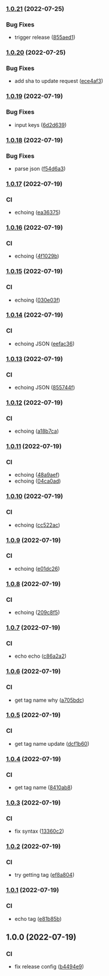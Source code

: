 ### [1.0.21](https://github.com/taylorlroberts7/update-remote-version-manifest-action/compare/v1.0.20...v1.0.21) (2022-07-25)


### Bug Fixes

* trigger release ([855aed1](https://github.com/taylorlroberts7/update-remote-version-manifest-action/commit/855aed15a31b4cb67da4943917a6829a2803e808))

### [1.0.20](https://github.com/taylorlroberts7/update-remote-version-manifest-action/compare/v1.0.19...v1.0.20) (2022-07-25)


### Bug Fixes

* add sha to update request ([ece4af3](https://github.com/taylorlroberts7/update-remote-version-manifest-action/commit/ece4af3cc6dfc6aac68a837373b8526f0ff7196f))

### [1.0.19](https://github.com/taylorlroberts7/update-remote-version-manifest-action/compare/v1.0.18...v1.0.19) (2022-07-19)


### Bug Fixes

* input keys ([6d2d639](https://github.com/taylorlroberts7/update-remote-version-manifest-action/commit/6d2d6392443dfdbee0593a63d75a42e1afa8513f))

### [1.0.18](https://github.com/taylorlroberts7/update-remote-version-manifest-action/compare/v1.0.17...v1.0.18) (2022-07-19)


### Bug Fixes

* parse json ([f54d6a3](https://github.com/taylorlroberts7/update-remote-version-manifest-action/commit/f54d6a39d8830c03c4e394dc001f584bd076e38e))

### [1.0.17](https://github.com/taylorlroberts7/update-remote-version-manifest-action/compare/v1.0.16...v1.0.17) (2022-07-19)


### CI

* echoing ([ea36375](https://github.com/taylorlroberts7/update-remote-version-manifest-action/commit/ea36375fbeead23ffceb19abe4ff031f5f20b044))

### [1.0.16](https://github.com/taylorlroberts7/update-remote-version-manifest-action/compare/v1.0.15...v1.0.16) (2022-07-19)


### CI

* echoing ([4f1029b](https://github.com/taylorlroberts7/update-remote-version-manifest-action/commit/4f1029b16d041c6fb64bb785b4d233ebd67042de))

### [1.0.15](https://github.com/taylorlroberts7/update-remote-version-manifest-action/compare/v1.0.14...v1.0.15) (2022-07-19)


### CI

* echoing ([030e03f](https://github.com/taylorlroberts7/update-remote-version-manifest-action/commit/030e03f64b133aee313e1133ee9970722fcc925a))

### [1.0.14](https://github.com/taylorlroberts7/update-remote-version-manifest-action/compare/v1.0.13...v1.0.14) (2022-07-19)


### CI

* echoing JSON ([eefac36](https://github.com/taylorlroberts7/update-remote-version-manifest-action/commit/eefac366fa592712a0381553afda3433adabea5a))

### [1.0.13](https://github.com/taylorlroberts7/update-remote-version-manifest-action/compare/v1.0.12...v1.0.13) (2022-07-19)


### CI

* echoing JSON ([855744f](https://github.com/taylorlroberts7/update-remote-version-manifest-action/commit/855744fc16487815cbf7a9eb7777a8221ffd8c01))

### [1.0.12](https://github.com/taylorlroberts7/update-remote-version-manifest-action/compare/v1.0.11...v1.0.12) (2022-07-19)


### CI

* echoing ([a18b7ca](https://github.com/taylorlroberts7/update-remote-version-manifest-action/commit/a18b7ca5ee216c745062b1ce3b5d03e510ed3647))

### [1.0.11](https://github.com/taylorlroberts7/update-remote-version-manifest-action/compare/v1.0.10...v1.0.11) (2022-07-19)


### CI

* echoing ([48a9aef](https://github.com/taylorlroberts7/update-remote-version-manifest-action/commit/48a9aef03da19a202257670d095211c2f87f80b2))
* echoing ([04ca0ad](https://github.com/taylorlroberts7/update-remote-version-manifest-action/commit/04ca0add091aa2bbcb3fd74e5f663578e60cd1b3))

### [1.0.10](https://github.com/taylorlroberts7/update-remote-version-manifest-action/compare/v1.0.9...v1.0.10) (2022-07-19)


### CI

* echoing ([cc522ac](https://github.com/taylorlroberts7/update-remote-version-manifest-action/commit/cc522acebc5dade80eeed97997e59ae12bd3d430))

### [1.0.9](https://github.com/taylorlroberts7/update-remote-version-manifest-action/compare/v1.0.8...v1.0.9) (2022-07-19)


### CI

* echoing ([e01dc26](https://github.com/taylorlroberts7/update-remote-version-manifest-action/commit/e01dc26ab200349c1520e163cba40ae74526c549))

### [1.0.8](https://github.com/taylorlroberts7/update-remote-version-manifest-action/compare/v1.0.7...v1.0.8) (2022-07-19)


### CI

* echoing ([209c8f5](https://github.com/taylorlroberts7/update-remote-version-manifest-action/commit/209c8f50a598238b1180c1165d3e1b840afa8f29))

### [1.0.7](https://github.com/taylorlroberts7/update-remote-version-manifest-action/compare/v1.0.6...v1.0.7) (2022-07-19)


### CI

* echo echo ([c86a2a2](https://github.com/taylorlroberts7/update-remote-version-manifest-action/commit/c86a2a21382d50255dda98227e0a920274af51dc))

### [1.0.6](https://github.com/taylorlroberts7/update-remote-version-manifest-action/compare/v1.0.5...v1.0.6) (2022-07-19)


### CI

* get tag name why ([a705bdc](https://github.com/taylorlroberts7/update-remote-version-manifest-action/commit/a705bdc9871db137ac272a6146127099e3f463cd))

### [1.0.5](https://github.com/taylorlroberts7/update-remote-version-manifest-action/compare/v1.0.4...v1.0.5) (2022-07-19)


### CI

* get tag name update ([dcf1b60](https://github.com/taylorlroberts7/update-remote-version-manifest-action/commit/dcf1b602fa12aa1164658f66b54ab7509096ba34))

### [1.0.4](https://github.com/taylorlroberts7/update-remote-version-manifest-action/compare/v1.0.3...v1.0.4) (2022-07-19)


### CI

* get tag name ([8410ab8](https://github.com/taylorlroberts7/update-remote-version-manifest-action/commit/8410ab8e3603eca63922667788d076d5263f01bc))

### [1.0.3](https://github.com/taylorlroberts7/update-remote-version-manifest-action/compare/v1.0.2...v1.0.3) (2022-07-19)


### CI

* fix syntax ([13360c2](https://github.com/taylorlroberts7/update-remote-version-manifest-action/commit/13360c26d6f20ded7bfe09f99712384775652d4e))

### [1.0.2](https://github.com/taylorlroberts7/update-remote-version-manifest-action/compare/v1.0.1...v1.0.2) (2022-07-19)


### CI

* try getting tag ([ef8a804](https://github.com/taylorlroberts7/update-remote-version-manifest-action/commit/ef8a8041835aeec0d8e5551d717b0e5b188ec40a))

### [1.0.1](https://github.com/taylorlroberts7/update-remote-version-manifest-action/compare/v1.0.0...v1.0.1) (2022-07-19)


### CI

* echo tag ([e81b85b](https://github.com/taylorlroberts7/update-remote-version-manifest-action/commit/e81b85ba1c97f3f4df3520b1474fcbde90667ce1))

## 1.0.0 (2022-07-19)


### CI

* fix release config ([b4494e9](https://github.com/taylorlroberts7/update-remote-version-manifest-action/commit/b4494e9601bc8e5071dff870a32164a3647a602c))
